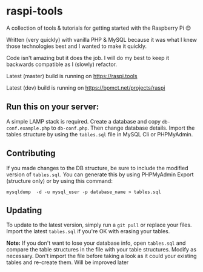 # raspi-tools
A collection of tools &amp; tutorials for getting started with the Raspberry Pi 😊

Written (very quickly) with vanilla PHP & MySQL because it was what I knew those technologies best and I wanted to make it quickly.

Code isn't amazing but it does the job. I will do my best to keep it backwards compatible as I (slowly) refactor.

Latest (master) build is running on https://raspi.tools

Latest (dev) build is running on https://bpmct.net/projects/raspi

## Run this on your server:

A simple LAMP stack is required. Create a database and copy `db-conf.example.php` to `db-conf.php`. Then change database details. Import the tables structure by using the `tables.sql` file in MySQL Cli or PHPMyAdmin. 

## Contributing

If you made changes to the DB structure, be sure to include the modified version of `tables.sql`. You can generate this by using PHPMyAdmin Export (structure only) or by using this command:

`mysqldump  -d -u mysql_user -p database_name > tables.sql`

## Updating

To update to the latest version, simply run a `git pull` or replace your files. Import the latest `tables.sql` if you're OK with erasing your tables.

**Note:** If you don't want to lose your database info, open `tables.sql` and compare the table structures in the file with your table structures. Modify as necessary. Don't import the file before taking a look as it could your existing tables and re-create them. Will be improved later
